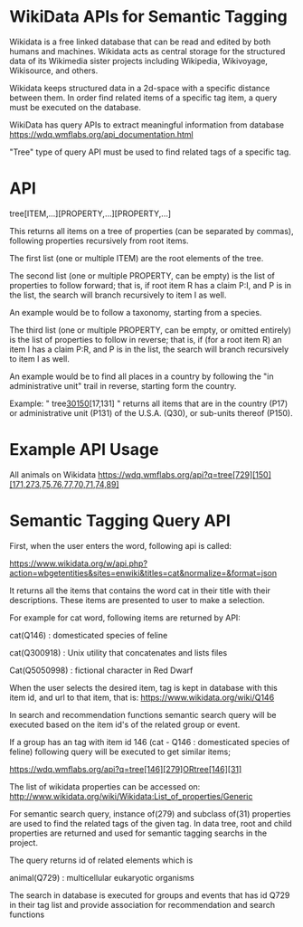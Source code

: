 # WikiData APIs for Semantic Tagging #

Wikidata is a free linked database that can be read and edited by both humans and machines.
Wikidata acts as central storage for the structured data of its Wikimedia sister projects including Wikipedia, Wikivoyage, Wikisource, and others.

Wikidata keeps structured data in a 2d-space with a specific distance between them. In order find related items of a specific tag item, a query must be executed on the database.

WikiData has query APIs to extract meaningful information from database
https://wdq.wmflabs.org/api_documentation.html

"Tree" type of query API must be used to find related tags of a specific tag.

# API #

tree[ITEM,...][PROPERTY,...][PROPERTY,...]

This returns all items on a tree of properties (can be separated by commas), following properties recursively from root items.

The first list (one or multiple ITEM) are the root elements of the tree.

The second list (one or multiple PROPERTY, can be empty) is the list of properties to follow forward; that is, if root item R has a claim P:I, and P is in the list, the search will branch recursively to item I as well.

An example would be to follow a taxonomy, starting from a species.

The third list (one or multiple PROPERTY, can be empty, or omitted entirely) is the list of properties to follow in reverse; that is, if (for a root item R) an item I has a claim P:R, and P is in the list, the search will branch recursively to item I as well.

An example would be to find all places in a country by following the "in administrative unit" trail in reverse, starting form the country.

Example: " tree[30](30.md)[150](150.md)[17,131] " returns all items that are in the country (P17) or administrative unit (P131) of the U.S.A. (Q30), or sub-units thereof (P150).

# Example API Usage #

All animals on Wikidata
https://wdq.wmflabs.org/api?q=tree[729][150][171,273,75,76,77,70,71,74,89]

# Semantic Tagging Query API #

First, when the user enters the word, following api is called:

https://www.wikidata.org/w/api.php?action=wbgetentities&sites=enwiki&titles=cat&normalize=&format=json

It returns all the items that contains the word cat in their title with their descriptions. These items are presented to user to make a selection.

For example for cat word, following items are returned by API:

cat(Q146) : domesticated species of feline

cat(Q300918) : Unix utility that concatenates and lists files

Cat(Q5050998) : fictional character in Red Dwarf

When the user selects the desired item, tag is kept in database with this item id, and url to that item, that is: https://www.wikidata.org/wiki/Q146

In search and recommendation functions semantic search query will be executed based on the item id's of the related group or event.

If a group has an tag with item id 146 (cat - Q146 : domesticated species of feline) following query will be executed to get similar items;

https://wdq.wmflabs.org/api?q=tree[146][279]ORtree[146][31]

The list of wikidata properties can be accessed on:
http://www.wikidata.org/wiki/Wikidata:List_of_properties/Generic

For semantic search query, instance of(279) and subclass of(31) properties are used to find the related tags of the given tag. In data tree, root and child properties are returned and used for semantic tagging searchs in the project.

The query returns id of related elements which is

animal(Q729) : multicellular eukaryotic organisms

The search in database is executed for groups and events that has id Q729 in their tag list and provide association for recommendation and search functions